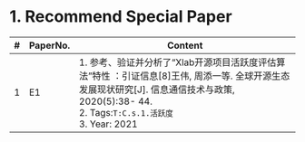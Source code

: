 # 1. Recommend Special Paper

|#| PaperNo. | Content                                                      |
|---|---|---|
|1|E1|1. 参考、验证并分析了“Xlab开源项目活跃度评估算法”特性 ：引证信息[8]王伟, 周添一等. 全球开源生态发展现状研究[J]. 信息通信技术与政策, 2020(5):38- 44.<br />2. Tags:`T:C.s.1.活跃度`<br />3. Year: 2021|

